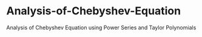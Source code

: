 # Analysis-of-Chebyshev-Equation
Analysis of Chebyshev Equation using Power Series and Taylor Polynomials
